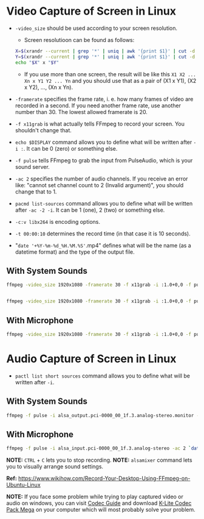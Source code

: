 # Video Capture of Screen in Linux

- `-video_size` should be used according to your screen resolution.

  - Screen resolutioon can be found as follows:

  ```bash
  X=$(xrandr --current | grep '*' | uniq | awk '{print $1}' | cut -d 'x' -f1)
  Y=$(xrandr --current | grep '*' | uniq | awk '{print $1}' | cut -d 'x' -f2)
  echo "$X" x "$Y"
  ```

  - If you use more than one screen, the result will be like this `X1 X2 ... Xn x Y1 Y2 ... Yn` and you should use that as a pair of (X1 x Y1), (X2 x Y2), ..., (Xn x Yn).

- `-framerate` specifies the frame rate, i. e. how many frames of video are recorded in a second. If you need another frame rate, use another number than 30. The lowest allowed framerate is 20.
- `-f x11grab` is what actually tells FFmpeg to record your screen. You shouldn't change that.
- `echo $DISPLAY` command allows you to define what will be written after `-i :`. It can be 0 (zero) or something else.
- `-f pulse` tells FFmpeg to grab the input from PulseAudio, which is your sound server.
- `-ac 2` specifies the number of audio channels. If you receive an error like: "cannot set channel count to 2 (Invalid argument)", you should change that to 1.
- `pacmd list-sources` command allows you to define what will be written after `-ac -2 -i`. It can be 1 (one), 2 (two) or something else.
- `-c:v libx264` is encoding options.
- `-t 00:00:10` determines the record time (in that case it is 10 seconds).
- "`date '+%Y-%m-%d_%H.%M.%S'`.mp4" defines what will be the name (as a datetime format) and the type of the output file.

## With System Sounds

```bash
ffmpeg -video_size 1920x1080 -framerate 30 -f x11grab -i :1.0+0,0 -f pulse -ac 2 -i 1 -c:v libx264 `date '+%Y.%m.%d-%H.%M.%S'`.mp4


ffmpeg -video_size 1920x1080 -framerate 30 -f x11grab -i :1.0+0,0 -f pulse -ac 2 -i 1 -c:v libx264 -t 00:00:10 `date '+%Y.%m.%d-%H.%M.%S'`.mp4
```

## With Microphone

```bash
ffmpeg -video_size 1920x1080 -framerate 30 -f x11grab -i :1.0+0,0 -f pulse -ac 2 -i 2 `date '+%Y.%m.%d-%H.%M.%S'`.mp4
```

# Audio Capture of Screen in Linux

- `pactl list short sources` command allows you to define what will be written after `-i`.

## With System Sounds

```bash
ffmpeg -f pulse -i alsa_output.pci-0000_00_1f.3.analog-stereo.monitor -ac 2 `date '+%Y.%m.%d-%H.%M.%S'`.m4a
```

## With Microphone

```bash
ffmpeg -f pulse -i alsa_input.pci-0000_00_1f.3.analog-stereo -ac 2 `date '+%Y.%m.%d-%H.%M.%S'`.m4a
```

**NOTE:** `CTRL` + `C` lets you to stop recording.
**NOTE:** `alsamixer` command lets you to visually arrange sound settings.

**Ref:** https://www.wikihow.com/Record-Your-Desktop-Using-FFmpeg-on-Ubuntu-Linux

**NOTE:** If you face some problem while trying to play captured video or audio on windows, you can visit [Codec Guide](https://codecguide.com/) and download [K-Lite Codec Pack Mega](https://codecguide.com/download_k-lite_codec_pack_mega.htm) on your computer which will most probably solve your problem.
